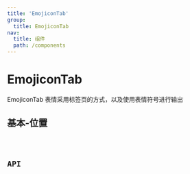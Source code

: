 ```yaml
---
title: 'EmojiconTab'
group:
  title: EmojiconTab
nav:
  title: 组件
  path: /components
---
```


# EmojiconTab

EmojiconTab 表情采用标签页的方式，以及使用表情符号进行输出

## 基本-位置

<code src="./demos/base.tsx">

## API
